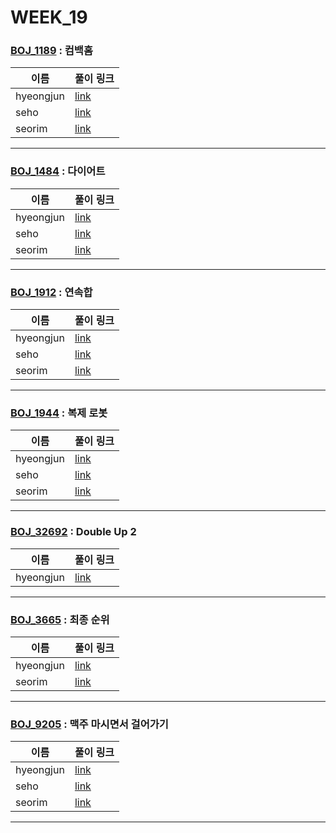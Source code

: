 # WEEK_19

### [BOJ_1189](https://boj.kr/1189) : 컴백홈

|이름|풀이 링크|
|--|--|
|hyeongjun| [link](BOJ_1189/hyeongjun.cpp)
|seho| [link](BOJ_1189/seho.py)
|seorim| [link](BOJ_1189/seorim.py)
---


### [BOJ_1484](https://boj.kr/1484) : 다이어트

|이름|풀이 링크|
|--|--|
|hyeongjun| [link](BOJ_1484/hyeongjun.cpp)
|seho| [link](BOJ_1484/seho.py)
|seorim| [link](BOJ_1484/seorim.py)
---


### [BOJ_1912](https://boj.kr/1912) : 연속합

|이름|풀이 링크|
|--|--|
|hyeongjun| [link](BOJ_1912/hyeongjun.cpp)
|seho| [link](BOJ_1912/seho.py)
|seorim| [link](BOJ_1912/seorim.py)
---


### [BOJ_1944](https://boj.kr/1944) : 복제 로봇

|이름|풀이 링크|
|--|--|
|hyeongjun| [link](BOJ_1944/hyeongjun.cpp)
|seho| [link](BOJ_1944/seho.py)
|seorim| [link](BOJ_1944/seorim.py)
---


### [BOJ_32692](https://boj.kr/32692) : Double Up 2

|이름|풀이 링크|
|--|--|
|hyeongjun| [link](BOJ_32692/hyeongjun.cpp)
---


### [BOJ_3665](https://boj.kr/3665) : 최종 순위

|이름|풀이 링크|
|--|--|
|hyeongjun| [link](BOJ_3665/hyeongjun.cpp)
|seorim| [link](BOJ_3665/seorim.py)
---


### [BOJ_9205](https://boj.kr/9205) : 맥주 마시면서 걸어가기

|이름|풀이 링크|
|--|--|
|hyeongjun| [link](BOJ_9205/hyeongjun.cpp)
|seho| [link](BOJ_9205/seho.py)
|seorim| [link](BOJ_9205/seorim.py)
---
